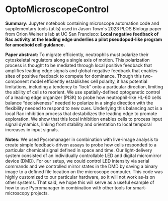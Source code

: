 # OptoMicroscopeControl
**Summary:** Jupyter notebook containing microscope automation code and supplementary tools (utils) used in Jason Town's 2023 PLOS Biology paper from Orion Weiner's lab at UC San Francisco: **Local negative feedback of Rac activity at the leading edge underlies a pilot pseudopod-like program for amoeboid cell guidance.** 

**Paper abstract:** To migrate efficiently, neutrophils must polarize their cytoskeletal regulators along a single axis of motion. This polarization process is thought to be mediated through local positive feedback that amplifies leading edge signals and global negative feedback that enables sites of positive feedback to compete for dominance. Though this two-component model efficiently establishes cell polarity, it has potential limitations, including a tendency to “lock” onto a particular direction, limiting the ability of cells to reorient. We use spatially-defined optogenetic control of a leading edge organizer (PI3K) to probe how neutrophil-like HL-60 cells balance “decisiveness” needed to polarize in a single direction with the flexibility needed to respond to new cues. Underlying this balancing act is a local Rac inhibition process that destabilizes the leading edge to promote exploration. We show that this local inhibition enables cells to process input signal dynamics, linking front stability and orientation to local temporal increases in input signals. 

**Notes:** We used Pycromanager in combination with live-image analysis to create simple feedback-driven assays to probe how cells responded to a particular chemical signal defined in space and time. Our light-delivery system consisted of an individually controllable LED and digital micromirror device (DMD). For our setup, we could control LED intensity via serial commands and we controlled mirror states in the DMD by saving a binary image to a defined file location on the microscope computer. This code was highly customized to our particular hardware, so it will not work as-is on other systems. That said, we hope this will serve as a useful example of how to use Pycromanager in combination with other tools for smart-microscopy projects. 

